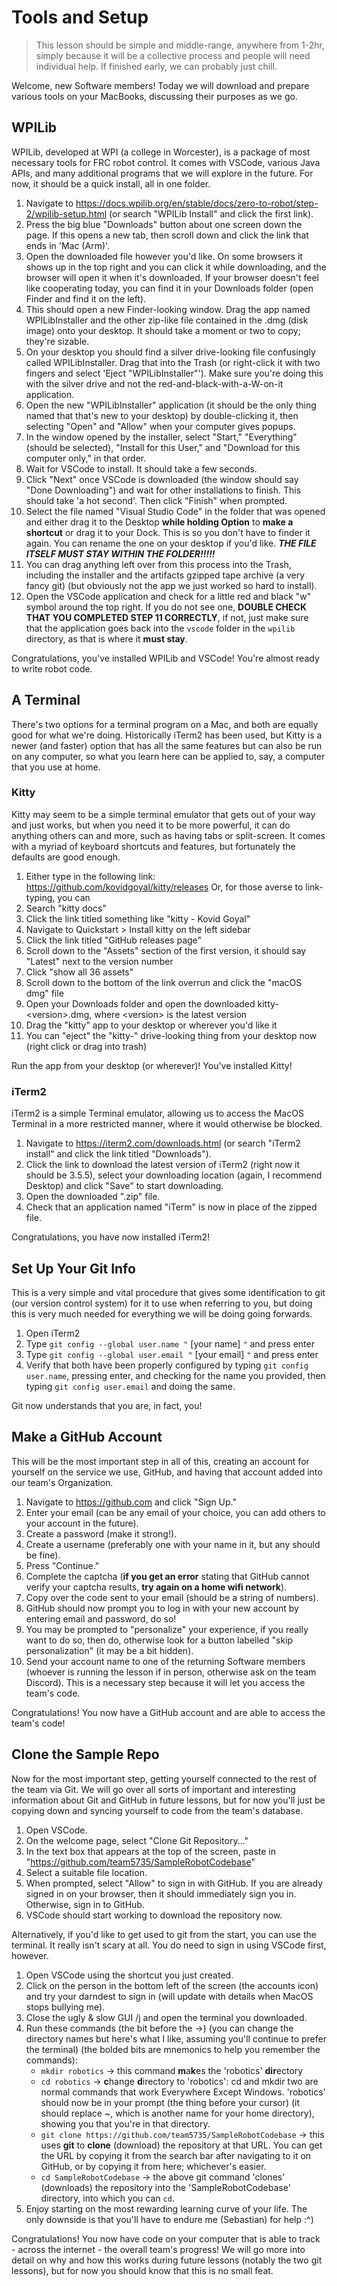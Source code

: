 # Tools and Setup

> This lesson should be simple and middle-range, anywhere from 1-2hr, simply because it will be a collective process and people will need individual help. If finished early, we can probably just chill.

Welcome, new Software members! Today we will download and prepare various tools on your MacBooks, discussing their purposes as we go.

## WPILib

WPILib, developed at WPI (a college in Worcester), is a package of most necessary tools for FRC robot control. It comes with VSCode, various Java APIs, and many additional programs that we will explore in the future. For now, it should be a quick install, all in one folder.

1. Navigate to https://docs.wpilib.org/en/stable/docs/zero-to-robot/step-2/wpilib-setup.html (or search "WPILib Install" and click the first link).
2. Press the big blue "Downloads" button about one screen down the page. If this opens a new tab, then scroll down and click the link that ends in 'Mac (Arm)'.
4. Open the downloaded file however you'd like. On some browsers it shows up in the top right and you can click it while downloading, and the browser will open it when it's downloaded. If your browser doesn't feel like cooperating today, you can find it in your Downloads folder (open Finder and find it on the left).
5. This should open a new Finder-looking window. Drag the app named WPILibInstaller and the other zip-like file contained in the .dmg (disk image) onto your desktop. It should take a moment or two to copy; they're sizable.
6. On your desktop you should find a silver drive-looking file confusingly called WPILibInstaller. Drag that into the Trash (or right-click it with two fingers and select 'Eject "WPILibInstaller"'). Make sure you're doing this with the silver drive and not the red-and-black-with-a-W-on-it application.
7. Open the new "WPILibInstaller" application (it should be the only thing named that that's new to your desktop) by double-clicking it, then selecting "Open" and "Allow" when your computer gives popups.
8. In the window opened by the installer, select "Start," "Everything" (should be selected), "Install for this User," and "Download for this computer only," in that order.
9. Wait for VSCode to install. It should take a few seconds.
10. Click "Next" once VSCode is downloaded (the window should say "Done Downloading") and wait for other installations to finish. This should take 'a hot second'. Then click "Finish" when prompted.
11. Select the file named "Visual Studio Code" in the folder that was opened and either drag it to the Desktop **while holding Option** to **make a shortcut** or drag it to your Dock. This is so you don't have to finder it again. You can rename the one on your desktop if you'd like. ***THE FILE ITSELF MUST STAY WITHIN THE FOLDER!!!!!***
13. You can drag anything left over from this process into the Trash, including the installer and the artifacts gzipped tape archive (a very fancy git) (but obviously not the app we just worked so hard to install).
14. Open the VSCode application and check for a little red and black "w" symbol around the top right. If you do not see one, **DOUBLE CHECK THAT YOU COMPLETED STEP 11 CORRECTLY**, if not, just make sure that the application goes back into the `vscode` folder in the `wpilib` directory, as that is where it **must stay**.

Congratulations, you've installed WPILib and VSCode! You're almost ready to write robot code.

## A Terminal

There's two options for a terminal program on a Mac, and both are equally good for what we're doing. Historically iTerm2 has been used, but Kitty is a newer (and faster) option that has all the same features but can also be run on any computer, so what you learn here can be applied to, say, a computer that you use at home.

### Kitty

Kitty may seem to be a simple terminal emulator that gets out of your way and just works, but when you need it to be more powerful, it can do anything others can and more, such as having tabs or split-screen. It comes with a myriad of keyboard shortcuts and features, but fortunately the defaults are good enough.

1. Either type in the following link: https://github.com/kovidgoyal/kitty/releases
  Or, for those averse to link-typing, you can
  1. Search "kitty docs"
  2. Click the link titled something like "kitty - Kovid Goyal"
  3. Navigate to Quickstart > Install kitty on the left sidebar
  4. Click the link titled "GitHub releases page"
2. Scroll down to the "Assets" section of the first version, it should say "Latest" next to the version number
3. Click "show all 36 assets"
4. Scroll down to the bottom of the link overrun and click the "macOS dmg" file
5. Open your Downloads folder and open the downloaded kitty-\<version>.dmg, where \<version> is the latest version
6. Drag the "kitty" app to your desktop or wherever you'd like it
7. You can "eject" the "kitty-<version>" drive-looking thing from your desktop now (right click or drag into trash)

Run the app from your desktop (or wherever)! You've installed Kitty!

### iTerm2

iTerm2 is a simple Terminal emulator, allowing us to access the MacOS Terminal in a more restricted manner, where it would otherwise be blocked.

1. Navigate to https://iterm2.com/downloads.html (or search "iTerm2 install" and click the link titled "Downloads").
2. Click the link to download the latest version of iTerm2 (right now it should be 3.5.5), select your downloading location (again, I recommend Desktop) and click "Save" to start downloading.
3. Open the downloaded ".zip" file.
4. Check that an application named "iTerm" is now in place of the zipped file.

Congratulations, you have now installed iTerm2!

## Set Up Your Git Info

This is a very simple and vital procedure that gives some identification to git (our version control system) for it to use when referring to you, but doing this is very much needed for everything we will be doing going forwards.

1. Open iTerm2
2. Type `git config --global user.name "` [your name] `"` and press enter
3. Type `git config --global user.email "` [your email] `"` and press enter
4. Verify that both have been properly configured by typing `git config user.name`, pressing enter, and checking for the name you provided, then typing `git config user.email` and doing the same.

Git now understands that you are, in fact, you!

## Make a GitHub Account

This will be the most important step in all of this, creating an account for yourself on the service we use, GitHub, and having that account added into our team's Organization.

1. Navigate to https://github.com and click "Sign Up."
2. Enter your email (can be any email of your choice, you can add others to your account in the future).  
3.  Create a password (make it strong!).
4.  Create a username (preferably one with your name in it, but any should be fine).
5. Press "Continue."
6. Complete the captcha (**if you get an error** stating that GitHub cannot verify your captcha results, **try again on a home wifi network**).
7. Copy over the code sent to your email (should be a string of numbers).
8. GitHub should now prompt you to log in with your new account by entering email and password, do so!
9. You may be prompted to "personalize" your experience, if you really want to do so, then do, otherwise look for a button labelled "skip personalization" (it may be a bit hidden).
10. Send your account name to one of the returning Software members (whoever is running the lesson if in person, otherwise ask on the team Discord). This is a necessary step because it will let you access the team's code.

Congratulations! You now have a GitHub account and are able to access the team's code!

## Clone the Sample Repo

Now for the most important step, getting yourself connected to the rest of the team via Git. We will go over all sorts of important and interesting information about Git and GitHub in future lessons, but for now you'll just be copying down and syncing yourself to code from the team's database.

1. Open VSCode.
2. On the welcome page, select "Clone Git Repository..."
3. In the text box that appears at the top of the screen, paste in "https://github.com/team5735/SampleRobotCodebase"
4. Select a suitable file location.
5. When prompted, select "Allow" to sign in with GitHub. If you are already signed in on your browser, then it should immediately sign you in. Otherwise, sign in to GitHub.
6. VSCode should start working to download the repository now.

Alternatively, if you'd like to get used to git from the start, you can use the terminal. It really isn't scary at all. You do need to sign in using VSCode first, however.

1. Open VSCode using the shortcut you just created.
2. Click on the person in the bottom left of the screen (the accounts icon) and try your darndest to sign in (will update with details when MacOS stops bullying me).
3. Close the ugly & slow GUI /j and open the terminal you downloaded.
4. Run these commands (the bit before the ->) (you can change the directory names but here's what I like, assuming you'll continue to prefer the terminal) (the bolded bits are mnemonics to help you remember the commands):
   - `mkdir robotics` -> this command **m**a**k**es the 'robotics' **dir**ectory
   - `cd robotics` -> **c**hange **d**irectory to 'robotics': cd and mkdir two are normal commands that work Everywhere Except Windows. 'robotics' should now be in your prompt (the thing before your cursor) (it should replace ~, which is another name for your home directory), showing you that you're in that directory.
   - `git clone https://github.com/team5735/SampleRobotCodebase` -> this uses **git** to **clone** (download) the repository at that URL. You can get the URL by copying it from the search bar after navigating to it on GitHub, or by copying it from here; whichever's easier.
   - `cd SampleRobotCodebase` -> the above git command 'clones' (downloads) the repository into the 'SampleRobotCodebase' directory, into which you can `cd`.
5. Enjoy starting on the most rewarding learning curve of your life. The only downside is that you'll have to endure me (Sebastian) for help :^)

Congratulations! You now have code on your computer that is able to track - across the internet - the overall team's progress! We will go more into detail on why and how this works during future lessons (notably the two git lessons), but for now you should know that this is no small feat.
